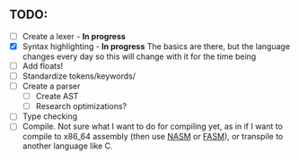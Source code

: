 ## TODO:
- [ ] Create a lexer - **In progress**
- [X] Syntax highlighting - **In progress** The basics are there, but the language changes every day so this will change with it for the time being
- [ ] Add floats!
- [ ] Standardize tokens/keywords/
- [ ] Create a parser
    - [ ] Create AST
    - [ ] Research optimizations?
- [ ] Type checking
- [ ] Compile.
Not sure what I want to do for compiling yet, as in if I want to compile to x86_64 assembly (then use [NASM](https://nasm.us/) or [FASM](http://flatassembler.net/)), or transpile to another language like C.
